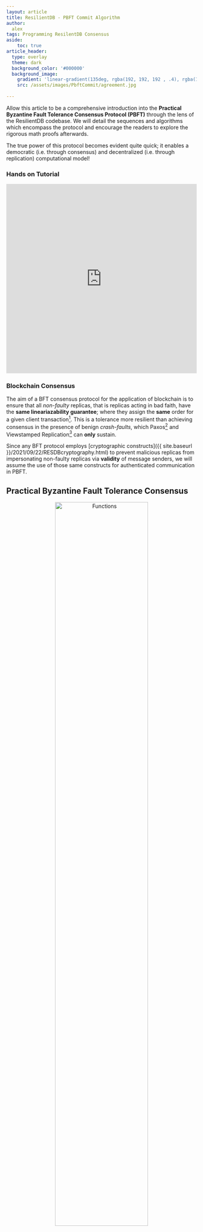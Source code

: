 ```yaml
---
layout: article
title: ResilientDB - PBFT Commit Algorithm
author:
  alex
tags: Programming ResilentDB Consensus
aside:
    toc: true
article_header:
  type: overlay
  theme: dark
  background_color: '#000000'
  background_image:
    gradient: 'linear-gradient(135deg, rgba(192, 192, 192 , .4), rgba(119, 136, 153, .4))'
    src: /assets/images/PbftCommit/agreement.jpg
  
---
```



Allow this article to be a comprehensive introduction into the **Practical Byzantine Fault Tolerance Consensus Protocol (PBFT)** through the lens of the ResilientDB codebase. We will detail the sequences and algorithms which encompass the protocol and encourage the readers to explore the rigorous math proofs afterwards.

The true power of this protocol becomes evident quite quick; it enables a democratic (i.e. through consensus) and decentralized (i.e. through replication) computational model! 

### Hands on Tutorial
<iframe width="100%" height="500px" src="http://www.youtube.com/embed/cBn142Uz_J0" frameborder="0" allowfullscreen></iframe>

### Blockchain Consensus 

The aim of a BFT consensus protocol for the application of blockchain is to ensure that all *non-faulty* replicas, that is replicas acting in bad faith, have the **same lineariazability guarantee**; where they assign the **same** order for a given client transaction[^1]. This is a tolerance more resilient than achieving consensus in the presence of benign *crash-faults*, which Paxos[^2] and Viewstamped Replication[^3] can **only** sustain.

Since any BFT protocol employs [cryptographic constructs]({{ site.baseurl }}/2021/09/22/RESDBcryptography.html) to prevent malicious replicas from impersonating non-faulty replicas via **validity** of message senders, we will assume the use of those same constructs for authenticated communication in PBFT.

## Practical Byzantine Fault Tolerance Consensus

<p style="text-align:center;">
    <img src="{{ site.baseurl }}/assets/images/PbftCommit/High-Level-Commit-Algorithm.png" width="70%" height="70%" alt="Functions"/>
    <br>
</p>
> Figure 1.


PBFT (Castro and Liskov 1999) follows a **primary-replica model**, as is the case in many traditional consensus protocols, where $ \mathcal{P} $ (the primary replica) recieves transactional requests $\langle \tau \rangle_{\mathcal{C}}$ from $ \mathcal{C} $ (clients) and through initiating consensus, coordinates the replication of transactions in all the nodes $ \mathcal{R} \in R$ (replicas). 

PBFT guarantees consensus in three phases if:

>
>1. the network is reliable  
>2. $ \mathcal{P} $ is not byzantine, 
> 

Throughout the normal case of PBFT, Replicas will exchange state information, necessary not only for the replication described above, but also for the progression of the system (livelihood) in the detection of byzantine behavior or faults that prevent successful completion of consensus rounds.  



##### Some Notation

Keep in mind that PBFT operates in a **Views** ($v = 1, 2, 3, \dots , n$) meaning that we view the system through the lens of a single replica $ \mathcal{P} $, named the Primary, with an identity $id(\mathcal{P}) = v {\rm mod}(n)$. The View and Primary are closely related. Next, each view contains many rounds $\rho$ of consensus. 

- $n =  \mathbf{card}(\mathcal{R}) $ which is the number of replicas in the system.

- $g =  \mathbf{card}(\mathcal{G}) $ which is the number of **Good** replicas in the system.

- $f =  \mathbf{card}(\mathcal{F}) $ which is the number of **Byzantine** replicas in the system.

Therefore we can see that $g + f = n$. For Consensus to succeed at most $f$ replicas can act as byzantine where $n \geq 3 f + 1$ if you are a pessimist, or $g \geq \frac{3}{4} n$ if it helps to look at it from a different perspective.  


### Byzantine Commit Algorithm of PBFT


#### Client Submitting Transactions

In the normal case of PBFT we begin when:

A client $ \mathcal{C} $ transmits a *signed* transactional request $\langle \tau \rangle_{\mathcal{C}}$ to the primary $ \mathcal{R}$ in current view $v$.

###### ResilientDB Client Submitting Transactions

```mermaid
graph LR;
  A(Client)
  B(Primary)
  A -- ClientQueryBatch --> B 
  
```

In ResilientDB, transactions are *batched* to increase system throughput. This process begins in the client executable `.runcl`; where `g_client_thread_cnt` amount of client worker threads are spawned in `client/client_main.cpp`, via POSIX system calls and a spin their `ClientThread::run()` member function. Together, they generate a synthetic workload for scientific experiments; concurrently aggregating transactions into repeated `ClientQueryBatch` messages, each representing one large transactional request.     

#### Pre-Prepare Phase

Subsequently, $ \mathcal{P} $ checks on the condition that the client signature is valid in $\langle \tau \rangle_{\mathcal{C}}$, upon which it broadcasts a *PRE-PREPARE* message (defined as $m := PrePrepare(\langle \tau \rangle_{\mathcal{C}}, v, \rho)$) to all the replicas $ \mathcal{R} \in R$.

> A *PRE-PREPARE* message contains the following:
> 
> - Hash of the client request $\langle \tau \rangle_{\mathcal{C}}$ for optimizing network communication.
> 
> - Sequence number $\rho$ associated with the order of the transaction requested. 
>

This "proposal" initiates the two-phase Byzantine commit algorithm in each replica $ \mathcal{R} $ (Prepare + Commit Phases).

###### ResilientDB Pre-Prepare Phase

```mermaid
graph LR;
  B(Primary)
  C(Replicas)
  D{"validate()"}
  B ==> D
  D -- BatchRequests --> C
```

In ResilientDB, replicas perform consensus in the executable `rundb`:

> There are threads spawned in `system/main.cpp`, similarly spinning their `WorkerThread::run()` member function (defined in `system/worker_thread.cpp`) until the simulation is completed. These worker threads await messages via the work queue (`work_queue.dequeue()`) and perform specific tasks at each corresponding message in `WorkerThread::process()`. 
 
1. When a message of type `ClientQueryBatch` arrives, the primary replica will process it via `WorkerThread::process_client_batch()` (defined in ``system/worker_thread_pbft.cpp``). 
 - This validates the client signature via the message's `validate()` virtual method. 
2. The primary will now propose transactions to all the replicas through broadcasting its `BatchRequests` message, an aggregation of transactions, to all the other replicas representing initiation of the consensus protocol. 


___

#### Prepare Phase

This is the phase where replicas "prepare" the proposal of the primary replica.

A replica $\mathcal{R} $ enters the **prepare phase** upon recieving a *PRE-PREPARE* message $m$ and will support the "proposal" of $ \mathcal{P} $ with broadcasting a *PREPARE* (defined as $Prepare(m)$) to all $ \mathcal{R} \in R$ once the following criteria are met:
>
>1. checks if the *PRE-PREPARE* was actually sent by $ \mathcal{P} $
>
>2. verification of the signature of $ \mathcal{C} $ on $m$.
>
>3. ensures that the sequence number $\rho$ has not been previously used.
>

After sending off a *PREPARE* message to all replicas, a given $ \mathcal{R} $ awaits reassurance that a sufficient number of distinct replicas have agreed on $\rho$, until it has recieved $2f$ distinct and identical *PREPARE* messages. Once this is satisfied, $ \mathcal{R} $ has now entered a **prepared state** for this request, preparing a **certificate** of $m$ (defined as $ Prepare_{\mathcal{R}}(m) $ ) consisting of $m$ and the set of distict *PREPARE* messages required to achieve this state. 
> This certificate becomes hugely important in the later section when we discuss the Primary Replacement Algorithm. Remember, $ Prepare_{\mathcal{R}}(m) $ is certification of a single replica $\mathcal{R}$'s knowledge that a sufficient number of nodes have conceded to agree to the same proposal. A replica changing to this state is significant.

###### ResilientDB Prepare Phase

```mermaid
graph TD;
  B(Replica)
  C(Other Replicas)
  D["WorkerThread::process_batch()"]
  E["WorkerThread::store_batch_msg"]
  F["TxnManager::set_primarybatch"]
  B ==> D
  D -- PBFTPrepMessage --> C
  D == deepCopy ==> E
  D == deepCopy ==> F
```

Upon a Replica recieving a `BatchRequests` message, it immediately processes it thereafter in the `WorkerThread::process_batch` function. 

- The *non-primary* replicas first perform a deep copy of a the whole BatchRequests messages in both `WorkerThread::store_batch_msg` and `TxnManager::set_primarybatch` (defined in `system/txn.cpp`).


- Replicas immediately enqueue the `PBFTPrepMessage` messages to their message queue via the `TxnManager::send_pbft_prep_msgs()` routine, broadcasting to all nodes in system.
  -  `PBFTPrepMessage` corresponds to $Prepare(m)$ message.

```mermaid
graph LR;
  C(Replica)
  D{"prep_rsp_cnt == 0 ?"}
  G["process_pbft_prep_msg()"]
  E[OK]
  F(Achieved Prepared State)
  H["TxnManager::decr_prep_rsp_cnt()"]
  C ==> G
  D == no ==> H
  G --- D
  D -- yes --> E
  E --> F
  ```

- Upon recieving a *PREPARE* message from another replica, `WorkerThread::process_pbft_prep_msg()` is invoked, deincrementing a count `TxnManager::decr_prep_rsp_cnt()` in `WorkerThread::prepared` until `prep_rsp_cnt` in the transaction manager reaches 0, signalling that this replica has achieved a prepared state.

#### Commit Phase

This is the phase where replicas "commit" to the proposal of the primary replica.

Once a replica $ \mathcal{R} $ achieves a prepared state it immediately sends off a *COMMIT* message (defined as $Commit(m)$) to all replicas. A given $ \mathcal{R} $ awaits reassurance, until it has recieved $2f + 1$ identical and distict *COMMIT* messages, that a sufficient number of replicas - **have knowledge that others** - have agreed on $\rho$. After writing a certificate of commitment $Commit_{\mathcal{R}}(m)$, consisting of $m$ and the set of distict *COMMIT* messages, then $ \mathcal{R} $ has now achieved a **committed state** for this request. 



###### ResilientDB Commit Phase

```mermaid
graph LR;
  A(Replica)
  B(Other Replicas)
  A -- PBFTCommitMessage --> B 
  
```

Once again in `WorkerThread::process_pbft_prep_msg`, we see once a replica is sufficiently prepared (i.e. `TxnManager::is_prepared()`), it may now broadcasts `PBFTCommitMessage` messages via `TxnManager::send_pbft_commit_msgs()`. 




```mermaid
graph TD;
  B(Replica)
  C(Other Replicas)
  D["WorkerThread::process_pbft_commit_msg()"]
  E["validate_msg()"]
  F["TxnManager::add_commit_msg()"]
  B ==> D
  D -- PBFTPrepMessage --> C
  D == validate ==> E
  D == deepCopy ==> F
```

Upon recieving a *COMMIT* message from another replica, `WorkerThread::process_pbft_commit_msg()` is invoked.

- Validating the signature and copying the *COMMIT* message via `TxnManager::add_commit_msg()`.
 
```mermaid
graph LR;
  C(Replica)
  D{"commit_rsp_cnt == 0 ?"}
  G["committed_local()"]
  E[OK]
  F(Achieved Committed State)
  H["TxnManager::decr_commit_rsp_cnt()"]
  C ==> G
  D == no ==> H
  G --- D
  D -- yes --> E
  E --> F
  ```
 - deincrementing a count `TxnManager::decr_commit_rsp_cnt()` in `WorkerThread::committed_local()` until `commit_rsp_cnt` in the transaction manager reaches 0, signalling that this replica has achieved a committed state.

#### Execution

Finally:

- Locally, $ \mathcal{R} $ schedules and executes $\tau$ as the $\rho$-th transactions, appending to its ledger $ \mathcal{L}_{ \mathcal{R} }$ .

- Subsequently $\mathcal{R}$ sends a message (defined as $r := Inform(\langle \tau \rangle_{\mathcal{C}}, v, \rho)$ ) to $ \mathcal{C} $, indicating the result of this operation.

A client considers its request completed once it has recieved $f + 1$ distinct $Inform(m)$ responses.

When a replica is in a committed state, it enqueues a `ExecuteMessage` MESSAGE.

###### ResilientDB Execute Phase

Later we see the execute thread pick this message up in `WorkerThread::process_execute_msg` and enlists a transaction manager for each transaction in a batch and performs the `run_txn()` routine. For a YCSB Query, this virtual routine is defined in `YCSBTxnManager::run_txn` and is as simple as looping each operation in the `ycsb_request` and calling the database API (`db->Put(KEY, VALUE)`) and when complete, capturing the stats associated with how long this took.


### References 

[^1]: **Gupta S, Hellings J ,Sadoghi M. (2021). *Fault-Tolerant Distributed Transactions on Blockchain*, Synthesis Lectures on Data Management, February 2021, Vol. 16, No. 1 , Pages 1-268 [(https://doi.org/10.2200/S01068ED1V01Y202012DTM065)](https://doi.org/10.2200/S01068ED1V01Y202012DTM065).** 

[^2]: **Lamport L (1998) The Part-time Parliament. ACM Trans Comput Syst 16(2):133–169**

[^3]: **Oki BM, Liskov BH (1988) Viewstamped Replication: A New Primary Copy Method to Support Highly-Available Distributed Systems. In: Proceedings of the Seventh Annual ACM Symposium on Principles of Distributed Computing, ACM, New York, NY, USA, PODC ’88, pp 8–17**

